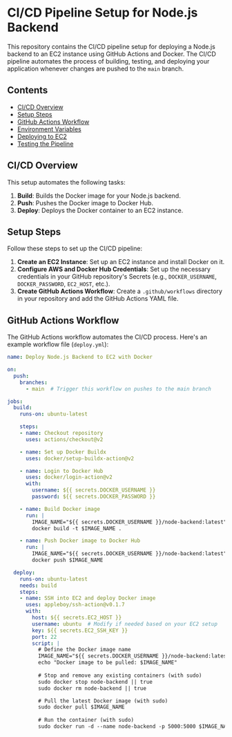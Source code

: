 # CI/CD Pipeline Setup for Node.js Backend

This repository contains the CI/CD pipeline setup for deploying a Node.js backend to an EC2 instance using GitHub Actions and Docker. The CI/CD pipeline automates the process of building, testing, and deploying your application whenever changes are pushed to the `main` branch.

## Contents
- [CI/CD Overview](#cicd-overview)
- [Setup Steps](#setup-steps)
- [GitHub Actions Workflow](#github-actions-workflow)
- [Environment Variables](#environment-variables)
- [Deploying to EC2](#deploying-to-ec2)
- [Testing the Pipeline](#testing-the-pipeline)

## CI/CD Overview
This setup automates the following tasks:

1. **Build**: Builds the Docker image for your Node.js backend.
2. **Push**: Pushes the Docker image to Docker Hub.
3. **Deploy**: Deploys the Docker container to an EC2 instance.

## Setup Steps
Follow these steps to set up the CI/CD pipeline:

1. **Create an EC2 Instance**: Set up an EC2 instance and install Docker on it.
2. **Configure AWS and Docker Hub Credentials**: Set up the necessary credentials in your GitHub repository's Secrets (e.g., `DOCKER_USERNAME`, `DOCKER_PASSWORD`, `EC2_HOST`, etc.).
3. **Create GitHub Actions Workflow**: Create a `.github/workflows` directory in your repository and add the GitHub Actions YAML file.

## GitHub Actions Workflow
The GitHub Actions workflow automates the CI/CD process. Here's an example workflow file (`deploy.yml`):

```yaml
name: Deploy Node.js Backend to EC2 with Docker

on:
  push:
    branches:
      - main  # Trigger this workflow on pushes to the main branch

jobs:
  build:
    runs-on: ubuntu-latest

    steps:
    - name: Checkout repository
      uses: actions/checkout@v2

    - name: Set up Docker Buildx
      uses: docker/setup-buildx-action@v2

    - name: Login to Docker Hub
      uses: docker/login-action@v2
      with:
        username: ${{ secrets.DOCKER_USERNAME }}
        password: ${{ secrets.DOCKER_PASSWORD }}

    - name: Build Docker image
      run: |
        IMAGE_NAME="${{ secrets.DOCKER_USERNAME }}/node-backend:latest"
        docker build -t $IMAGE_NAME .

    - name: Push Docker image to Docker Hub
      run: |
        IMAGE_NAME="${{ secrets.DOCKER_USERNAME }}/node-backend:latest"
        docker push $IMAGE_NAME

  deploy:
    runs-on: ubuntu-latest
    needs: build
    steps:
    - name: SSH into EC2 and deploy Docker image
      uses: appleboy/ssh-action@v0.1.7
      with:
        host: ${{ secrets.EC2_HOST }}
        username: ubuntu  # Modify if needed based on your EC2 setup
        key: ${{ secrets.EC2_SSH_KEY }}
        port: 22
        script: |
          # Define the Docker image name
          IMAGE_NAME="${{ secrets.DOCKER_USERNAME }}/node-backend:latest"
          echo "Docker image to be pulled: $IMAGE_NAME"
          
          # Stop and remove any existing containers (with sudo)
          sudo docker stop node-backend || true
          sudo docker rm node-backend || true

          # Pull the latest Docker image (with sudo)
          sudo docker pull $IMAGE_NAME
          
          # Run the container (with sudo)
          sudo docker run -d --name node-backend -p 5000:5000 $IMAGE_NAME
